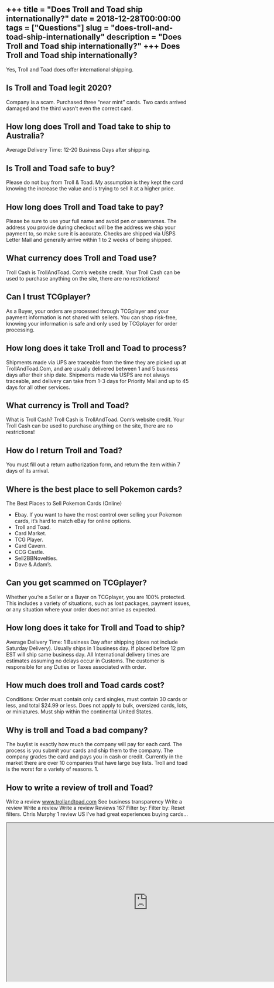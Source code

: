 +++
title = "Does Troll and Toad ship internationally?"
date = 2018-12-28T00:00:00
tags = ["Questions"]
slug = "does-troll-and-toad-ship-internationally"
description = "Does Troll and Toad ship internationally?"
+++
Does Troll and Toad ship internationally?
-----------------------------------------

Yes, Troll and Toad does offer international shipping.

Is Troll and Toad legit 2020?
-----------------------------

Company is a scam. Purchased three “near mint” cards. Two cards arrived damaged and the third wasn’t even the correct card.

How long does Troll and Toad take to ship to Australia?
-------------------------------------------------------

Average Delivery Time: 12-20 Business Days after shipping.

Is Troll and Toad safe to buy?
------------------------------

Please do not buy from Troll &amp; Toad. My assumption is they kept the card knowing the increase the value and is trying to sell it at a higher price.

How long does Troll and Toad take to pay?
-----------------------------------------

Please be sure to use your full name and avoid pen or usernames. The address you provide during checkout will be the address we ship your payment to, so make sure it is accurate. Checks are shipped via USPS Letter Mail and generally arrive within 1 to 2 weeks of being shipped.

What currency does Troll and Toad use?
--------------------------------------

Troll Cash is TrollAndToad. Com’s website credit. Your Troll Cash can be used to purchase anything on the site, there are no restrictions!

Can I trust TCGplayer?
----------------------

As a Buyer, your orders are processed through TCGplayer and your payment information is not shared with sellers. You can shop risk-free, knowing your information is safe and only used by TCGplayer for order processing.

How long does it take Troll and Toad to process?
------------------------------------------------

Shipments made via UPS are traceable from the time they are picked up at TrollAndToad.Com, and are usually delivered between 1 and 5 business days after their ship date. Shipments made via USPS are not always traceable, and delivery can take from 1-3 days for Priority Mail and up to 45 days for all other services.

What currency is Troll and Toad?
--------------------------------

What is Troll Cash? Troll Cash is TrollAndToad. Com’s website credit. Your Troll Cash can be used to purchase anything on the site, there are no restrictions!

How do I return Troll and Toad?
-------------------------------

You must fill out a return authorization form, and return the item within 7 days of its arrival.

Where is the best place to sell Pokemon cards?
----------------------------------------------

The Best Places to Sell Pokemon Cards (Online)

- Ebay. If you want to have the most control over selling your Pokemon cards, it’s hard to match eBay for online options.
- Troll and Toad.
- Card Market.
- TCG Player.
- Card Cavern.
- CCG Castle.
- Sell2BBNovelties.
- Dave &amp; Adam’s.

Can you get scammed on TCGplayer?
---------------------------------

Whether you’re a Seller or a Buyer on TCGplayer, you are 100% protected. This includes a variety of situations, such as lost packages, payment issues, or any situation where your order does not arrive as expected.

How long does it take for Troll and Toad to ship?
-------------------------------------------------

Average Delivery Time: 1 Business Day after shipping (does not include Saturday Delivery). Usually ships in 1 business day. If placed before 12 pm EST will ship same business day. All International delivery times are estimates assuming no delays occur in Customs. The customer is responsible for any Duties or Taxes associated with order.

How much does troll and Toad cards cost?
----------------------------------------

Conditions: Order must contain only card singles, must contain 30 cards or less, and total $24.99 or less. Does not apply to bulk, oversized cards, lots, or miniatures. Must ship within the continental United States.

Why is troll and Toad a bad company?
------------------------------------

The buylist is exactly how much the company will pay for each card. The process is you submit your cards and ship them to the company. The company grades the card and pays you in cash or credit. Currently in the market there are over 10 companies that have large buy lists. Troll and toad is the worst for a variety of reasons. 1.

How to write a review of troll and Toad?
----------------------------------------

Write a review www.trollandtoad.com See business transparency Write a review Write a review Write a review Reviews 167 Filter by: Filter by: Reset filters. Chris Murphy 1 review US I’ve had great experiences buying cards…

<iframe allow="accelerometer; autoplay; clipboard-write; encrypted-media; gyroscope; picture-in-picture" allowfullscreen="" class="__youtube_prefs__  epyt-is-override  no-lazyload" data-no-lazy="1" data-origheight="433" data-origwidth="770" data-skipgform_ajax_framebjll="" height="433" id="_ytid_56538" loading="lazy" src="https://www.youtube.com/embed/9oRC6wQ5fvo?enablejsapi=1&autoplay=0&cc_load_policy=0&cc_lang_pref=&iv_load_policy=1&loop=0&modestbranding=0&rel=1&fs=1&playsinline=0&autohide=2&theme=dark&color=red&controls=1&" title="YouTube player" width="770"></iframe>